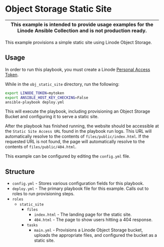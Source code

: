 # Object Storage Static Site

| This example is intended to provide usage examples for the Linode Ansible Collection and is **not** production ready. |
|-----------------------------------------------------------------------------------------------------------------------|


This example provisions a simple static site using Linode Object Storage.

## Usage

In order to run this playbook, you must create a Linode [Personal Access Token](https://www.linode.com/docs/guides/getting-started-with-the-linode-api/#get-an-access-token).

While in the `obj_static_site` directory, run the following:

```bash
export LINODE_TOKEN=mytoken
export ANSIBLE_HOST_KEY_CHECKING=False
ansible-playbook deploy.yml
```

This will execute the playbook, including provisioning an Object Storage Bucket and configuring it to serve a static site.

After the playbook has finished running, the website should be accessible at the `Static Site Access URL` found in the playbook run logs. This URL will automatically resolve to the contents of `files/public/index.html`. If the requested URL is not found, the page will automatically resolve to the contents of `files/public/404.html`.

This example can be configured by editing the `config.yml` file. 

## Structure

- `config.yml` - Stores various configuration fields for this playbook.
- `deploy.yml` - The primary playbook file for this example. Calls out to roles to run provisioning steps.
- `roles`
  - `static_site`
    - `files`
      - `index.html` - The landing page for the static site.
      - `404.html` - The page to show users hitting a 404 response.
    - `tasks`
      - `main.yml` - Provisions a Linode Object Storage bucket, uploads the appropriate files, and configured the bucket as a static site.
  